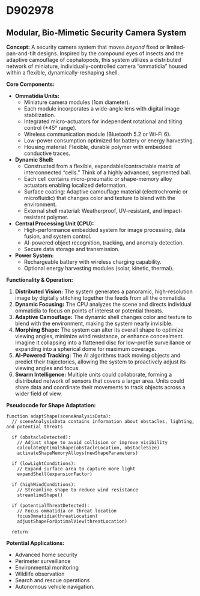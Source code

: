 # D902978

## Modular, Bio-Mimetic Security Camera System

**Concept:** A security camera system that moves *beyond* fixed or limited-pan-and-tilt designs. Inspired by the compound eyes of insects and the adaptive camouflage of cephalopods, this system utilizes a distributed network of miniature, individually-controlled camera “ommatidia” housed within a flexible, dynamically-reshaping shell.

**Core Components:**

*   **Ommatidia Units:**
    *   Miniature camera modules (1cm diameter).
    *   Each module incorporates a wide-angle lens with digital image stabilization.
    *   Integrated micro-actuators for independent rotational and tilting control (±45° range).
    *   Wireless communication module (Bluetooth 5.2 or Wi-Fi 6).
    *   Low-power consumption optimized for battery or energy harvesting.
    *   Housing material: Flexible, durable polymer with embedded conductive traces.
*   **Dynamic Shell:**
    *   Constructed from a flexible, expandable/contractable matrix of interconnected “cells.” Think of a highly advanced, segmented ball.
    *   Each cell contains micro-pneumatic or shape-memory alloy actuators enabling localized deformation.
    *   Surface coating: Adaptive camouflage material (electrochromic or microfluidic) that changes color and texture to blend with the environment.
    *   External shell material: Weatherproof, UV-resistant, and impact-resistant polymer.
*   **Central Processing Unit (CPU):**
    *   High-performance embedded system for image processing, data fusion, and system control.
    *   AI-powered object recognition, tracking, and anomaly detection.
    *   Secure data storage and transmission.
*   **Power System:**
    *   Rechargeable battery with wireless charging capability.
    *   Optional energy harvesting modules (solar, kinetic, thermal).

**Functionality & Operation:**

1.  **Distributed Vision:** The system generates a panoramic, high-resolution image by digitally stitching together the feeds from all the ommatidia.
2.  **Dynamic Focusing:** The CPU analyzes the scene and directs individual ommatidia to focus on points of interest or potential threats.
3.  **Adaptive Camouflage:** The dynamic shell changes color and texture to blend with the environment, making the system nearly invisible.
4.  **Morphing Shape:** The system can alter its overall shape to optimize viewing angles, minimize wind resistance, or enhance concealment. Imagine it collapsing into a flattened disc for low-profile surveillance or expanding into a spherical dome for maximum coverage.
5.  **AI-Powered Tracking:** The AI algorithms track moving objects and predict their trajectories, allowing the system to proactively adjust its viewing angles and focus.
6.  **Swarm Intelligence:** Multiple units could collaborate, forming a distributed network of sensors that covers a larger area. Units could share data and coordinate their movements to track objects across a wider field of view.

**Pseudocode for Shape Adaptation:**

```
function adaptShape(sceneAnalysisData):
  // sceneAnalysisData contains information about obstacles, lighting, and potential threats

  if (obstacleDetected):
    // Adjust shape to avoid collision or improve visibility
    calculateOptimalShape(obstacleLocation, obstacleSize)
    activateShapeMemoryAlloys(newShapeParameters)

  if (lowLightConditions):
    // Expand surface area to capture more light
    expandShell(expansionFactor)

  if (highWindConditions):
    // Streamline shape to reduce wind resistance
    streamlineShape()

  if (potentialThreatDetected):
    // Focus ommatidia on threat location
    focusOmmatidia(threatLocation)
    adjustShapeForOptimalView(threatLocation)

  return
```

**Potential Applications:**

*   Advanced home security
*   Perimeter surveillance
*   Environmental monitoring
*   Wildlife observation
*   Search and rescue operations
*   Autonomous vehicle navigation.